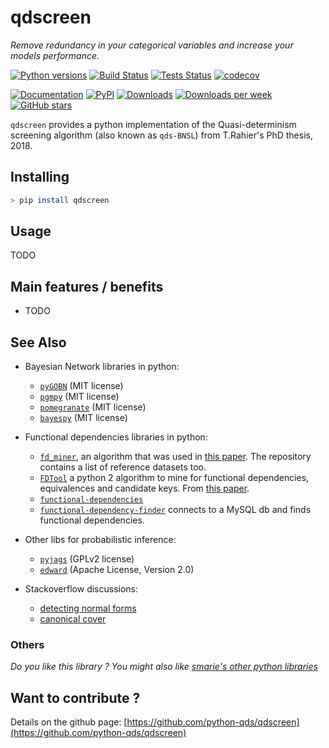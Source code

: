 # qdscreen

*Remove redundancy in your categorical variables and increase your models performance.*

[![Python versions](https://img.shields.io/pypi/pyversions/qdscreen.svg)](https://pypi.python.org/pypi/qdscreen/) [![Build Status](https://travis-ci.com/github/python-qds/qdscreen.svg?branch=master)](https://travis-ci.com/github/python-qds/python-qdscreen) [![Tests Status](https://python-qds.github.io/qdscreen/junit/junit-badge.svg?dummy=8484744)](https://python-qds.github.io/qdscreen/junit/report.html) [![codecov](https://codecov.io/gh/python-qds/qdscreen/branch/master/graph/badge.svg)](https://codecov.io/gh/python-qds/qdscreen)

[![Documentation](https://img.shields.io/badge/doc-latest-blue.svg)](https://python-qds.github.io/qdscreen/) [![PyPI](https://img.shields.io/pypi/v/qdscreen.svg)](https://pypi.python.org/pypi/qdscreen/) [![Downloads](https://pepy.tech/badge/qdscreen)](https://pepy.tech/project/qdscreen) [![Downloads per week](https://pepy.tech/badge/qdscreen/week)](https://pepy.tech/project/qdscreen) [![GitHub stars](https://img.shields.io/github/stars/python-qds/qdscreen.svg)](https://github.com/python-qds/qdscreen/stargazers)

`qdscreen` provides a python implementation of the Quasi-determinism screening algorithm (also known as `qds-BNSL`) from T.Rahier's PhD thesis, 2018.

## Installing

```bash
> pip install qdscreen
```

## Usage

TODO

## Main features / benefits

 * TODO

## See Also

 - Bayesian Network libraries in python: 
   
    - [`pyGOBN`](https://github.com/ncullen93/pyGOBN) (MIT license)
    - [`pgmpy`](https://github.com/pgmpy/pgmpy) (MIT license)
    - [`pomegranate`](https://pomegranate.readthedocs.io/en/latest/index.html) (MIT license)
    - [`bayespy`](http://bayespy.org/) (MIT license)

 - Functional dependencies libraries in python:

    - [`fd_miner`](https://github.com/anonexp/fd_miner), an algorithm that was used in [this paper](https://hal.archives-ouvertes.fr/hal-01856516/document). The repository contains a list of reference datasets too.
    - [`FDTool`](https://github.com/USEPA/FDTool) a python 2 algorithm to mine for functional dependencies, equivalences and candidate keys. From [this paper](https://f1000research.com/articles/7-1667).
    - [`functional-dependencies`](https://github.com/amrith/functional-dependencies)
    - [`functional-dependency-finder`](https://github.com/gustavclausen/functional-dependency-finder) connects to a MySQL db and finds functional dependencies.

 - Other libs for probabilistic inference:

    - [`pyjags`](https://github.com/michaelnowotny/pyjags) (GPLv2 license)
    - [`edward`](http://edwardlib.org/) (Apache License, Version 2.0)

 - Stackoverflow discussions:

    - [detecting normal forms](https://stackoverflow.com/questions/2157531/python-code-for-determining-which-normal-form-tabular-data-is-in)
    - [canonical cover](https://stackoverflow.com/questions/2822809/program-to-find-canonical-cover-or-minimum-number-of-functional-dependencies)


### Others

*Do you like this library ? You might also like [smarie's other python libraries](https://github.com/smarie/OVERVIEW#python)* 

## Want to contribute ?

Details on the github page: [https://github.com/python-qds/qdscreen](https://github.com/python-qds/qdscreen)

